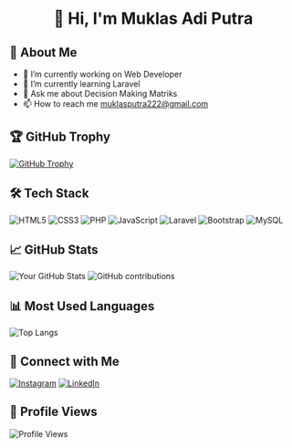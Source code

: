 <h1 align="center">👋 Hi, I'm Muklas Adi Putra</h1>

## 🚀 About Me  
- 🔭 I’m currently working on Web Developer  
- 🌱 I’m currently learning Laravel
- 💬 Ask me about Decision Making Matriks
- 📫 How to reach me muklasputra222@gmail.com

## 🏆 GitHub Trophy  
[![GitHub Trophy](https://github-profile-trophy.vercel.app/?username=PatrickkkKing&theme=radical&row=1&column=5)](https://github.com/PatrickkkKing)

## 🛠️ Tech Stack  
![HTML5](https://img.shields.io/badge/html5-%23E34F26.svg?style=for-the-badge&logo=html5&logoColor=white) ![CSS3](https://img.shields.io/badge/css3-%231572B6.svg?style=for-the-badge&logo=css3&logoColor=white) ![PHP](https://img.shields.io/badge/PHP-777BB4?style=for-the-badge&logo=php&logoColor=white) ![JavaScript](https://img.shields.io/badge/JavaScript-F7DF1E?style=for-the-badge&logo=javascript&logoColor=black) ![Laravel](https://img.shields.io/badge/Laravel-red?style=for-the-badge&logo=laravel&logoColor=white) ![Bootstrap](https://img.shields.io/badge/Bootstrap-563D7C?style=for-the-badge&logo=bootstrap&logoColor=white) ![MySQL](https://img.shields.io/badge/mysql-%2300f.svg?style=for-the-badge&logo=mysql&logoColor=white)

## 📈 GitHub Stats  
![Your GitHub Stats](https://github-readme-stats.vercel.app/api?username=PatrickkkKing&show_icons=true&theme=radical)  ![GitHub contributions](https://github-readme-streak-stats.herokuapp.com/?user=PatrickkkKing&theme=radical)

## 📊 Most Used Languages  
![Top Langs](https://github-readme-stats.vercel.app/api/top-langs/?username=PatrickkkKing&layout=compact&theme=radical)

## 🤝 Connect with Me  
[![Instagram](https://img.shields.io/badge/Instagram-%23E4405F.svg?logo=Instagram&logoColor=white)](https://instagram.com/muklas_gilbert) [![LinkedIn](https://img.shields.io/badge/LinkedIn-%230077B5.svg?logo=linkedin&logoColor=white)](https://www.linkedin.com/in/muklas-adi-putra-694362293?utm_source=share&utm_campaign=share_via&utm_content=profile&utm_medium=android_app )

## 👀 Profile Views  
![Profile Views](https://komarev.com/ghpvc/?username=PatrickkkKing)


